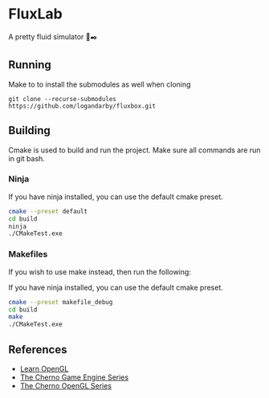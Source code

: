 # FluxLab

A pretty fluid simulator 🌊✒️

## Running

Make to to install the submodules as well when cloning

```
git clone --recurse-submodules https://github.com/logandarby/fluxbox.git
```
## Building

Cmake is used to build and run the project. Make sure all commands are run in git bash.

### Ninja

If you have ninja installed, you can use the default cmake preset.

```bash
cmake --preset default
cd build
ninja
./CMakeTest.exe
```

### Makefiles

If you wish to use make instead, then run the following:

If you have ninja installed, you can use the default cmake preset.

```bash
cmake --preset makefile_debug
cd build
make
./CMakeTest.exe
```

## References

- [Learn OpenGL](https://learnopengl.com/Introduction)
- [The Cherno Game Engine Series](https://www.youtube.com/playlist?list=PLlrATfBNZ98dC-V-N3m0Go4deliWHPFwT)
- [The Cherno OpenGL Series](https://www.youtube.com/playlist?list=PLlrATfBNZ98foTJPJ_Ev03o2oq3-GGOS2)
  
